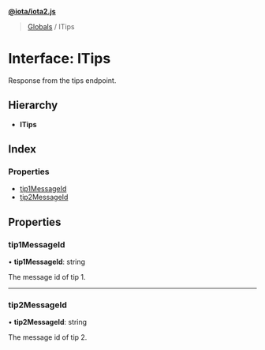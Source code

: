 **[@iota/iota2.js](../README.md)**

> [Globals](../README.md) / ITips

# Interface: ITips

Response from the tips endpoint.

## Hierarchy

* **ITips**

## Index

### Properties

* [tip1MessageId](itips.md#tip1messageid)
* [tip2MessageId](itips.md#tip2messageid)

## Properties

### tip1MessageId

•  **tip1MessageId**: string

The message id of tip 1.

___

### tip2MessageId

•  **tip2MessageId**: string

The message id of tip 2.
